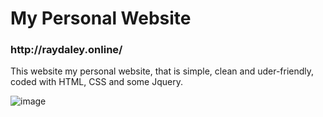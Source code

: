 # My Personal Website

<h3>http://raydaley.online/</h3>

<p>This website my personal website, that is simple, clean and uder-friendly, coded with HTML, CSS and some Jquery.</p>

![image](https://user-images.githubusercontent.com/73851641/113494071-1a865480-94b3-11eb-989a-e4c9dc289bcf.png)
